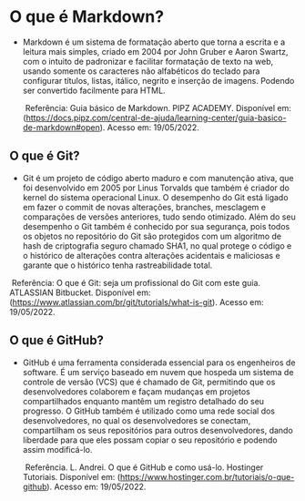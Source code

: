 

# O que é Markdown?

- Markdown é um sistema de formatação aberto que torna a escrita e a leitura mais simples, criado em 2004 por John Gruber e Aaron Swartz, com o intuito de padronizar e facilitar formatação de texto na web, usando somente os caracteres não alfabéticos do teclado para configurar títulos, listas, itálico, negrito e inserção de imagens. Podendo ser convertido facilmente para HTML.

  ​	 Referência: Guia básico de Markdown. PIPZ ACADEMY. Disponível em: (https://docs.pipz.com/central-de-ajuda/learning-center/guia-basico-de-markdown#open). Acesso em: 19/05/2022.

## O que é Git?

- Git é um projeto de código aberto maduro e com manutenção ativa, que foi desenvolvido em 2005 por Linus Torvalds que também é criador do kernel do sistema operacional Linux. O desempenho do Git está ligado em fazer o commit de novas alterações, branches, mesclagem e comparações de versões anteriores, tudo sendo otimizado. Além do seu desempenho o Git também é conhecido por sua segurança, pois todos os objetos no repositório do Git são protegidos com um algoritmo de hash de criptografia seguro chamado SHA1, no qual protege o código e o histórico de alterações contra alterações acidentais e maliciosas e garante que o histórico tenha rastreabilidade total.

​			Referência: O que é Git: seja um profissional do Git com este guia. ATLASSIAN Bitbucket. Disponível em: (https://www.atlassian.com/br/git/tutorials/what-is-git). Acesso em: 19/05/2022.

## O que é GitHub?

- GitHub é uma ferramenta considerada essencial para os engenheiros de software. É um serviço baseado em nuvem que hospeda um sistema de controle de versão (VCS) que é chamado de Git, permitindo que os desenvolvedores colaborem e façam mudanças em projetos compartilhados enquanto mantêm um registro detalhado do seu progresso. O GitHub também é utilizado como uma rede social dos desenvolvedores, no qual os desenvolvedores se conectam, compartilham os seus repositórios para outros desenvolvedores, dando liberdade para que eles possam copiar o seu repositório e podendo assim modificá-lo. 

  ​	Referência. L. Andrei. O que é GitHub e como usá-lo. Hostinger Tutoriais. Disponível em: (https://www.hostinger.com.br/tutoriais/o-que-github). Acesso em: 19/05/2022.